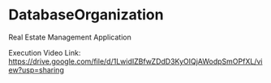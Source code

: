 # DatabaseOrganization
Real Estate Management Application

Execution Video Link:
https://drive.google.com/file/d/1LwidIZBfwZDdD3KyOIQjAWodpSmOPfXL/view?usp=sharing
